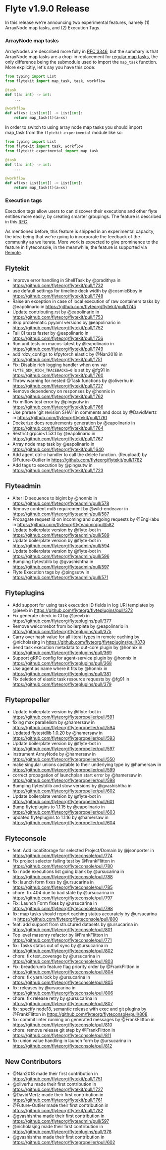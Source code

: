 # Flyte v1.9.0 Release

In this release we're announcing two experimental features, namely (1) ArrayNode map tasks, and (2) Execution Tags. 


### ArrayNode map tasks

ArrayNodes are described more fully in [RFC 3346](https://github.com/flyteorg/flyte/blob/master/rfc/system/3346-array-node.md), but the summary is that ArrayNode map tasks are a drop-in replacement for [regular map tasks](https://docs.flyte.org/projects/cookbook/en/latest/auto_examples/control_flow/map_task.html#map-tasks), the only difference being the submodule used to import the `map_task` function. 
More explicitly, let's say you have this code:

```python
from typing import List
from flytekit import map_task, task, workflow

@task
def t(a: int) -> int:
    ...
    
@workflow
def wf(xs: List[int]) -> List[int]:
    return map_task(t)(a=xs)
```

In order to switch to using array node map tasks you should import map_task from the `flytekit.experimental` module like so:

```python
from typing import List
from flytekit import task, workflow
from flytekit.experimental import map_task

@task
def t(a: int) -> int:
    ...
    
@workflow
def wf(xs: List[int]) -> List[int]:
    return map_task(t)(a=xs)
```


### Execution tags

Execution tags allow users to can discover their executions and other flyte entities more easily, by creating smarter groupings. The feature is described in this [RFC](https://github.com/flyteorg/flyte/blob/master/rfc/system/0001-flyte-execution-tags.md).

As mentioned before, this feature is shipped in an experimental capacity, the idea being that we're going to incorporate the feedback of the community as we iterate. More work is expected to give prominence to the feature in flyteconsole, in the meanwhile, the feature is supported via [Remote](https://docs.flyte.org/projects/cookbook/en/latest/auto_examples/remote_access/index.html).


## Flytekit
* Improve error handling in ShellTask by @pradithya in https://github.com/flyteorg/flytekit/pull/1732
* use default settings for timeline deck width by @cosmicBboy in https://github.com/flyteorg/flytekit/pull/1748
* Raise an exception in case of local execution of raw containers tasks by @eapolinario in https://github.com/flyteorg/flytekit/pull/1745
* Update contributing.rst by @eapolinario in https://github.com/flyteorg/flytekit/pull/1753
* Skip problematic pyyaml versions by @eapolinario in https://github.com/flyteorg/flytekit/pull/1752
* Fail CI tests faster by @eapolinario in https://github.com/flyteorg/flytekit/pull/1756
* Run unit tests on macos-latest by @eapolinario in https://github.com/flyteorg/flytekit/pull/1749
* add rdzv_configs to kfpytorch elastic by @Nan2018 in https://github.com/flyteorg/flytekit/pull/1751
* Fix: Disable rich logging handler when env var `FLYTE_SDK_RICH_TRACEBACKS=0` is set by @fg91 in https://github.com/flyteorg/flytekit/pull/1760
* Throw warning for nested @Task functions by @oliverhu in https://github.com/flyteorg/flytekit/pull/1727
* Remove dependency on responses by @honnix in https://github.com/flyteorg/flytekit/pull/1762
* Fix mlflow test error by @pingsutw in https://github.com/flyteorg/flytekit/pull/1766
* Use phrase 'git revision SHA1' in comments and docs by @DavidMertz in https://github.com/flyteorg/flytekit/pull/1761
* Dockerize docs requirements generation by @eapolinario in https://github.com/flyteorg/flytekit/pull/1764
* Restrict grpcio<1.53.1 by @eapolinario in https://github.com/flyteorg/flytekit/pull/1767
* Array node map task by @eapolinario in https://github.com/flyteorg/flytekit/pull/1640
* Add agent ctrl-c handler to call the delete function. (Reupload) by @Future-Outlier in https://github.com/flyteorg/flytekit/pull/1782
* Add tags to execution by @pingsutw in https://github.com/flyteorg/flytekit/pull/1723

## Flyteadmin
* Alter ID sequence to bigint by @honnix in https://github.com/flyteorg/flyteadmin/pull/578
* Remove content md5 requirement by @wild-endeavor in https://github.com/flyteorg/flyteadmin/pull/587
* Propagate request id on incoming and outgoing requests by @EngHabu in https://github.com/flyteorg/flyteadmin/pull/582
* Update boilerplate version by @flyte-bot in https://github.com/flyteorg/flyteadmin/pull/589
* Update boilerplate version by @flyte-bot in https://github.com/flyteorg/flyteadmin/pull/594
* Update boilerplate version by @flyte-bot in https://github.com/flyteorg/flyteadmin/pull/596
* Bumping flytestdlib by @gvashishtha in https://github.com/flyteorg/flyteadmin/pull/597
* Flyte Execution tags by @pingsutw in https://github.com/flyteorg/flyteadmin/pull/571

## Flyteplugins
* Add support for using task execution ID fields in log URI templates by @jeevb in https://github.com/flyteorg/flyteplugins/pull/372
* Fix generate check in CI by @jeevb in https://github.com/flyteorg/flyteplugins/pull/377
* Remove welcomebot from boilerplate by @eapolinario in https://github.com/flyteorg/flyteplugins/pull/375
* Carry over hash value for all literal types in remote caching by @nicholasjng in https://github.com/flyteorg/flyteplugins/pull/378
* Send task execution metadata to out-core plugin by @honnix in https://github.com/flyteorg/flyteplugins/pull/369
* Support gRPC config for agent-service plugin by @honnix in https://github.com/flyteorg/flyteplugins/pull/368
* Use agent as name where it fits by @honnix in https://github.com/flyteorg/flyteplugins/pull/381
* Fix deletion of elastic task resource requests by @fg91 in https://github.com/flyteorg/flyteplugins/pull/379

## Flytepropeller
* Update boilerplate version by @flyte-bot in https://github.com/flyteorg/flytepropeller/pull/591
* fixing max parallelism by @hamersaw in https://github.com/flyteorg/flytepropeller/pull/594
* Updated flytestdlib 1.0.20 by @hamersaw in https://github.com/flyteorg/flytepropeller/pull/593
* Update boilerplate version by @flyte-bot in https://github.com/flyteorg/flytepropeller/pull/597
* Instrument ArrayNode by @hamersaw in https://github.com/flyteorg/flytepropeller/pull/550
* make singular unions castable to their underlying type by @hamersaw in https://github.com/flyteorg/flytepropeller/pull/599
* correct propagation of launchplan start error by @hamersaw in https://github.com/flyteorg/flytepropeller/pull/598
* Bumping flytestdlib and stow versions by @gvashishtha in https://github.com/flyteorg/flytepropeller/pull/602
* Update boilerplate version by @flyte-bot in https://github.com/flyteorg/flytepropeller/pull/601
* Bump flyteplugins to 1.1.15 by @eapolinario in https://github.com/flyteorg/flytepropeller/pull/603
* updated flyteplugins to 1.1.16 by @hamersaw in https://github.com/flyteorg/flytepropeller/pull/604

## Flyteconsole
* feat: Add localStorage for selected Project/Domain by @jsonporter in https://github.com/flyteorg/flyteconsole/pull/774
* Fix project selector failing test by @FrankFlitton in https://github.com/flyteorg/flyteconsole/pull/780
* fix: node executions list going blank by @ursucarina in https://github.com/flyteorg/flyteconsole/pull/788
* fix: launch form fixes by @ursucarina in https://github.com/flyteorg/flyteconsole/pull/785
* chore: fix 404 due to bad state by @ursucarina in https://github.com/flyteorg/flyteconsole/pull/797
* Fix: Launch Form fixes by @ursucarina in https://github.com/flyteorg/flyteconsole/pull/798
* fix: map tasks should report caching status accurately by @ursucarina in https://github.com/flyteorg/flyteconsole/pull/800
* feat: add support from structured datasets by @ursucarina in https://github.com/flyteorg/flyteconsole/pull/801
* Top level masonry refactor by @FrankFlitton in https://github.com/flyteorg/flyteconsole/pull/771
* fix: Tasks status out of sync by @ursucarina in https://github.com/flyteorg/flyteconsole/pull/802
* chore: fix test_coverage by @ursucarina in https://github.com/flyteorg/flyteconsole/pull/803
* Fix: breadcrumb feature flag priority order by @FrankFlitton in https://github.com/flyteorg/flyteconsole/pull/804
* chore: fix yarn.lock by @ursucarina in https://github.com/flyteorg/flyteconsole/pull/805
* fix: releases by @ursucarina in https://github.com/flyteorg/flyteconsole/pull/806
* chore: fix release retry by @ursucarina in https://github.com/flyteorg/flyteconsole/pull/807
* fix: specify node18, semantic release with exec and git plugins by @FrankFlitton in https://github.com/flyteorg/flyteconsole/pull/808
* fix: commit linter running on generated messages by @FrankFlitton in https://github.com/flyteorg/flyteconsole/pull/810
* chore: remove release git step by @FrankFlitton in https://github.com/flyteorg/flyteconsole/pull/811
* fix: union value handling in launch form by @ursucarina in https://github.com/flyteorg/flyteconsole/pull/812

## New Contributors 
* @Nan2018 made their first contribution in https://github.com/flyteorg/flytekit/pull/1751
* @oliverhu made their first contribution in https://github.com/flyteorg/flytekit/pull/1727
* @DavidMertz made their first contribution in https://github.com/flyteorg/flytekit/pull/1761
* @Future-Outlier made their first contribution in https://github.com/flyteorg/flytekit/pull/1782
* @gvashishtha made their first contribution in https://github.com/flyteorg/flyteadmin/pull/597
* @nicholasjng made their first contribution in https://github.com/flyteorg/flyteplugins/pull/378
* @gvashishtha made their first contribution in https://github.com/flyteorg/flytepropeller/pull/602
